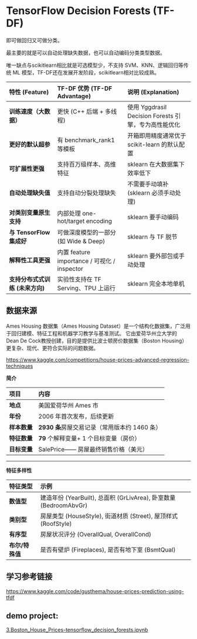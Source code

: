 # TensorFlow Decision Forests (TF-DF) 

即可做回归又可做分类。

最主要的就是可以自动处理缺失数据，也可以自动编码分类类型数据。

唯一缺点与scikitlearn相比就是可选模型少，不支持 SVM、KNN、逻辑回归等传统 ML 模型，TF-DF还在发展开发阶段，scikitlearn相对比较成熟。

| 特性 (Feature) | TF-DF 优势 (TF-DF Advantage) | 说明 (Explanation) |
| :--- | :--- | :--- |
| **训练速度（大数据）** | 更快 (C++ 后端 + 多线程) | 使用 Yggdrasil Decision Forests 引擎，专为高性能优化 |
| **更好的默认超参** | 有 benchmark_rank1 等模板 | 开箱即用精度通常优于 scikit-learn 的默认配置 |
| **可扩展性更强** | 支持百万级样本、高维特征 | sklearn 在大数据集下效率低下 |
| **自动处理缺失值** | 支持自动分裂处理缺失 | 不需要手动填补 (sklearn 必须手动处理) |
| **对类别变量原生支持** | 内部处理 one-hot/target encoding | sklearn 要手动编码 |
| **与 TensorFlow 集成好** | 可做深度模型的一部分 (如 Wide & Deep) | sklearn 与 TF 脱节 |
| **解释性工具更强** | 内置 feature importance / 可视化 / inspector | sklearn 要外部包或手动处理 |
| **支持分布式式训练 (未来方向)** | 实验性支持在 TF Serving、TPU 上运行 | sklearn 完全本地单机 |

## 数据来源
Ames Housing 数据集（Ames Housing Dataset）是一个结构化数据集，广泛用于回归建模、特征工程和机器学习教学与基准测试。
它由爱荷华州立大学的 Dean De Cock教授创建，目的是提供比波士顿房价数据集（Boston Housing）更复杂、现代、更符合实际的问题数据。

https://www.kaggle.com/competitions/house-prices-advanced-regression-techniques

**简介**

| 项目 | 内容                             |
| :--- |:-------------------------------|
| **地点** | 美国爱荷华州 Ames 市                  |
| **年份** | 2006 年首次发布，后续更新                |
| **样本数量** | **2930 条**房屋交易记录（常用版本约 1460 条） |
| **特征数量** | **79** 个解释变量+ 1 个目标变量（房价）      |
| **目标变量** | SalePrice—— 房屋最终销售价格（美元）       |

---

**特征多样性**

| 特征类型       | 示例 |
|:-----------| :--- |
| **数值型**    | 建造年份 (YearBuilt), 总面积 (GrLivArea), 卧室数量 (BedroomAbvGr) |
| **类别型**    | 房屋类型 (HouseStyle), 街道材质 (Street), 屋顶样式 (RoofStyle) |
| **有序型**    | 房屋状况评分 (OverallQual, OverallCond) |
| **布尔/特殊值** | 是否有壁炉 (Fireplaces), 是否有地下室 (BsmtQual) |

## 学习参考链接

https://www.kaggle.com/code/gusthema/house-prices-prediction-using-tfdf

## demo project:

[3.Boston_House_Prices-tensorflow_decision_forests.ipynb](./demo_project/3.Boston_House_Prices-tensorflow_decision_forests.ipynb)